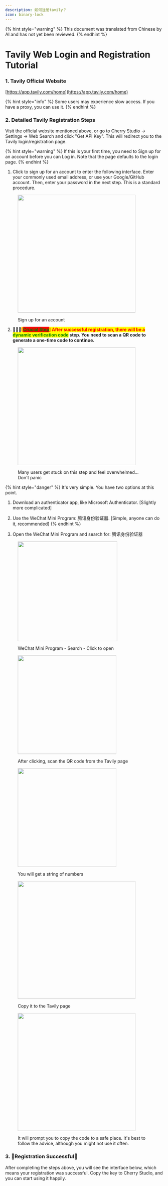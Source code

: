 ```yaml
---
description: 如何注册tavily？
icon: binary-lock
---
```


{% hint style="warning" %}
This document was translated from Chinese by AI and has not yet been reviewed.
{% endhint %}

# Tavily Web Login and Registration Tutorial

### 1. Tavily Official Website

[https://app.tavily.com/home](https://app.tavily.com/home)

{% hint style="info" %}
Some users may experience slow access. If you have a proxy, you can use it.
{% endhint %}

### 2. Detailed Tavily Registration Steps

Visit the official website mentioned above, or go to Cherry Studio -> Settings -> Web Search and click "Get API Key". This will redirect you to the Tavily login/registration page.

{% hint style="warning" %}
If this is your first time, you need to Sign up for an account before you can Log in. Note that the page defaults to the login page.
{% endhint %}

1.  Click to sign up for an account to enter the following interface. Enter your commonly used email address, or use your Google/GitHub account. Then, enter your password in the next step. This is a standard procedure.

<figure><img src="../../.gitbook/assets/image (117).png" alt="" width="375"><figcaption><p>Sign up for an account</p></figcaption></figure>

2.  🚨🚨🚨<mark style="color:red;">**[**</mark><mark style="color:green;background-color:red;">**Crucial Step**</mark><mark style="color:red;">**] After successful registration, there will be a **</mark><mark style="color:green;">**dynamic verification code**</mark><mark style="color:red;">** step. You need to scan a QR code to generate a one-time code to continue.**</mark>

<figure><img src="../../.gitbook/assets/image (118).png" alt="" width="375"><figcaption><p>Many users get stuck on this step and feel overwhelmed... Don't panic</p></figcaption></figure>

{% hint style="danger" %}
It's very simple. You have two options at this point.

1.  Download an authenticator app, like Microsoft Authenticator. [Slightly more complicated]
2.  Use the WeChat Mini Program: 腾讯身份验证器. [Simple, anyone can do it, recommended]
{% endhint %}

3.  Open the WeChat Mini Program and search for: 腾讯身份验证器

<figure><img src="../../.gitbook/assets/image (119).png" alt="" width="317"><figcaption><p>WeChat Mini Program - Search - Click to open</p></figcaption></figure>

<figure><img src="../../.gitbook/assets/image (120).png" alt="" width="314"><figcaption><p>After clicking, scan the QR code from the Tavily page</p></figcaption></figure>

<figure><img src="../../.gitbook/assets/image (123).png" alt="" width="314"><figcaption><p>You will get a string of numbers</p></figcaption></figure>

<figure><img src="../../.gitbook/assets/image (122).png" alt="" width="375"><figcaption><p>Copy it to the Tavily page</p></figcaption></figure>

<figure><img src="../../.gitbook/assets/image (124).png" alt="" width="375"><figcaption><p>It will prompt you to copy the code to a safe place. It's best to follow the advice, although you might not use it often.</p></figcaption></figure>

### 3. 🎉Registration Successful🎉

After completing the steps above, you will see the interface below, which means your registration was successful. Copy the key to Cherry Studio, and you can start using it happily.

<figure><img src="../../.gitbook/assets/image (114).png" alt=""><figcaption></figcaption></figure>